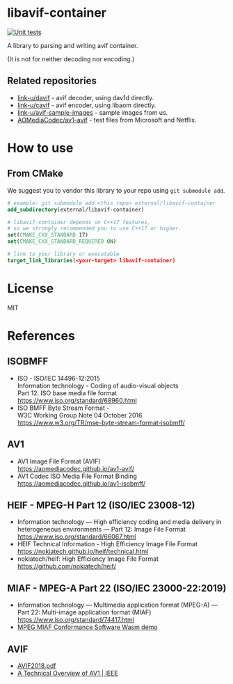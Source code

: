 # libavif-container

[![Unit tests](https://github.com/link-u/libavif-container/workflows/Unit%20tests/badge.svg)](https://github.com/link-u/libavif-container/actions?query=workflow%3A%22Unit+tests%22)

A library to parsing and writing avif container.

(It is not for neither decoding nor encoding.)

## Related repositories

 - [link-u/davif](https://github.com/link-u/davif) - avif decoder, using dav1d directly.
 - [link-u/cavif](https://github.com/link-u/cavif) - avif encoder, using libaom directly.
 - [link-u/avif-sample-images](https://github.com/link-u/avif-sample-images) - sample images from us.
 - [AOMediaCodec/av1-avif](https://github.com/AOMediaCodec/av1-avif/tree/master/testFiles) - test files from Microsoft and Netflix.

# How to use

## From CMake

We suggest you to vendor this library to your repo using `git submodule add`.

```cmake
# example: git submodule add <this repo> external/libavif-container
add_subdirectory(external/libavif-container)

# libavif-container depends on C++17 features,
# so we strongly recommended you to use C++17 or higher.
set(CMAKE_CXX_STANDARD 17)
set(CMAKE_CXX_STANDARD_REQUIRED ON)

# link to your library or executable
target_link_libraries(<your-target> libavif-container)
```

# License

MIT

# References

## ISOBMFF
- ISO - ISO/IEC 14496-12:2015  
  Information technology - Coding of audio-visual objects  
  Part 12: ISO base media file format  
  https://www.iso.org/standard/68960.html
- ISO BMFF Byte Stream Format -  
  W3C Working Group Note 04 October 2016  
  https://www.w3.org/TR/mse-byte-stream-format-isobmff/

## AV1
- AV1 Image File Format (AVIF)  
  https://aomediacodec.github.io/av1-avif/
- AV1 Codec ISO Media File Format Binding  
  https://aomediacodec.github.io/av1-isobmff/

## HEIF - MPEG-H Part 12 (ISO/IEC 23008-12)
- Information technology — High efficiency coding and media delivery in heterogeneous environments — Part 12: Image File Format  
  https://www.iso.org/standard/66067.html
- HEIF Technical Information - High Efficiency Image File Format  
  https://nokiatech.github.io/heif/technical.html
- nokiatech/heif: High Efficiency Image File Format  
  https://github.com/nokiatech/heif/

## MIAF - MPEG-A Part 22 (ISO/IEC 23000-22:2019)
- Information technology — Multimedia application format (MPEG-A) — Part 22: Multi-image application format (MIAF)
  https://www.iso.org/standard/74417.html
- [MPEG MIAF Conformance Software Wasm demo](https://gpac.github.io/ComplianceWarden-wasm/)

## AVIF
- [AVIF2018.pdf](https://people.xiph.org/~negge/AVIF2018.pdf)
- [A Technical Overview of AV1 | IEEE](https://ieeexplore.ieee.org/document/9363937)
